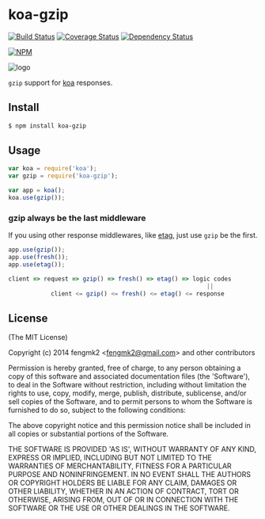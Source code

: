 koa-gzip
=======

[![Build Status](https://secure.travis-ci.org/fengmk2/koa-gzip.png)](http://travis-ci.org/fengmk2/koa-gzip) [![Coverage Status](https://coveralls.io/repos/fengmk2/koa-gzip/badge.png)](https://coveralls.io/r/fengmk2/koa-gzip) [![Dependency Status](https://gemnasium.com/fengmk2/koa-gzip.png)](https://gemnasium.com/fengmk2/koa-gzip)

[![NPM](https://nodei.co/npm/koa-gzip.png?downloads=true&stars=true)](https://nodei.co/npm/koa-gzip/)

![logo](https://raw.github.com/fengmk2/koa-gzip/master/logo.png)

`gzip` support for [koa](https://github.com/koajs/koa) responses.

## Install

```bash
$ npm install koa-gzip
```

## Usage

```js
var koa = require('koa');
var gzip = require('koa-gzip');

var app = koa();
koa.use(gzip());
```

### gzip always be the last middleware

If you using other response middlewares, like [etag](https://github.com/koajs/etag), just use `gzip` be the first.

```js
app.use(gzip());
app.use(fresh());
app.use(etag());

client => request => gzip() => fresh() => etag() => logic codes
                                                        ||
            client <= gzip() <= fresh() <= etag() <= response
```

## License

(The MIT License)

Copyright (c) 2014 fengmk2 &lt;fengmk2@gmail.com&gt; and other contributors

Permission is hereby granted, free of charge, to any person obtaining
a copy of this software and associated documentation files (the
'Software'), to deal in the Software without restriction, including
without limitation the rights to use, copy, modify, merge, publish,
distribute, sublicense, and/or sell copies of the Software, and to
permit persons to whom the Software is furnished to do so, subject to
the following conditions:

The above copyright notice and this permission notice shall be
included in all copies or substantial portions of the Software.

THE SOFTWARE IS PROVIDED 'AS IS', WITHOUT WARRANTY OF ANY KIND,
EXPRESS OR IMPLIED, INCLUDING BUT NOT LIMITED TO THE WARRANTIES OF
MERCHANTABILITY, FITNESS FOR A PARTICULAR PURPOSE AND NONINFRINGEMENT.
IN NO EVENT SHALL THE AUTHORS OR COPYRIGHT HOLDERS BE LIABLE FOR ANY
CLAIM, DAMAGES OR OTHER LIABILITY, WHETHER IN AN ACTION OF CONTRACT,
TORT OR OTHERWISE, ARISING FROM, OUT OF OR IN CONNECTION WITH THE
SOFTWARE OR THE USE OR OTHER DEALINGS IN THE SOFTWARE.
